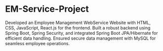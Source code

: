 # EM-Service-Project
Developed an Employee Management WebService Website with HTML, CSS, JavaScript, React.js for the frontend. Built a robust backend using Spring Boot, Spring Security, and integrated Spring Boot JPA/Hibernate for efficient data handling. Ensured secure data management with MySQL for seamless employee operations.
